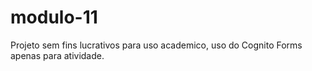 # modulo-11
Projeto sem fins lucrativos para uso academico, uso do Cognito Forms apenas para atividade.
